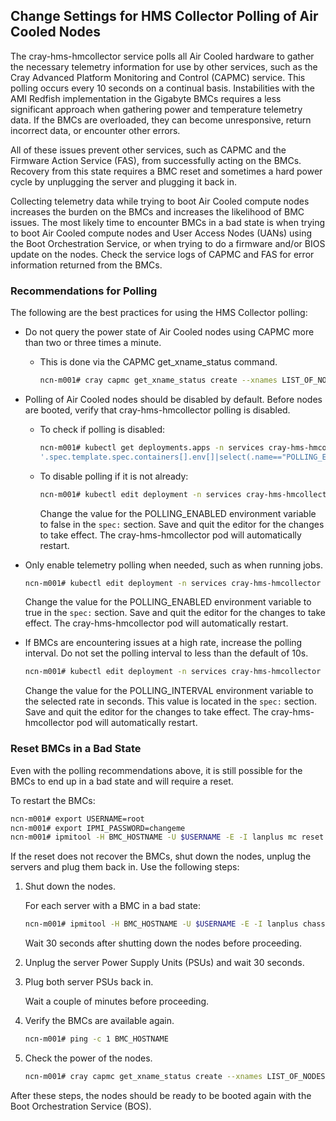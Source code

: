 ## Change Settings for HMS Collector Polling of Air Cooled Nodes

The cray-hms-hmcollector service polls all Air Cooled hardware to gather the necessary telemetry information for use by other services, such as the Cray Advanced Platform Monitoring and Control \(CAPMC\) service. This polling occurs every 10 seconds on a continual basis. Instabilities with the AMI Redfish implementation in the Gigabyte BMCs requires a less significant approach when gathering power and temperature telemetry data. If the BMCs are overloaded, they can become unresponsive, return incorrect data, or encounter other errors.

All of these issues prevent other services, such as CAPMC and the Firmware Action Service \(FAS\), from successfully acting on the BMCs. Recovery from this state requires a BMC reset and sometimes a hard power cycle by unplugging the server and plugging it back in.

Collecting telemetry data while trying to boot Air Cooled compute nodes increases the burden on the BMCs and increases the likelihood of BMC issues. The most likely time to encounter BMCs in a bad state is when trying to boot Air Cooled compute nodes and User Access Nodes \(UANs\) using the Boot Orchestration Service, or when trying to do a firmware and/or BIOS update on the nodes. Check the service logs of CAPMC and FAS for error information returned from the BMCs.

### Recommendations for Polling

The following are the best practices for using the HMS Collector polling:

-   Do not query the power state of Air Cooled nodes using CAPMC more than two or three times a minute.
    -   This is done via the CAPMC get\_xname\_status command.

        ```bash
        ncn-m001# cray capmc get_xname_status create --xnames LIST_OF_NODES
        ```

-   Polling of Air Cooled nodes should be disabled by default. Before nodes are booted, verify that cray-hms-hmcollector polling is disabled.
    -   To check if polling is disabled:

        ```bash
        ncn-m001# kubectl get deployments.apps -n services cray-hms-hmcollector -o json | jq \
        '.spec.template.spec.containers[].env[]|select(.name=="POLLING_ENABLED")'
        ```

    -   To disable polling if it is not already:

        ```bash
        ncn-m001# kubectl edit deployment -n services cray-hms-hmcollector
        ```

        Change the value for the POLLING\_ENABLED environment variable to false in the `spec:` section. Save and quit the editor for the changes to take effect. The cray-hms-hmcollector pod will automatically restart.

-   Only enable telemetry polling when needed, such as when running jobs.

    ```bash
    ncn-m001# kubectl edit deployment -n services cray-hms-hmcollector
    ```

    Change the value for the POLLING\_ENABLED environment variable to true in the `spec:` section. Save and quit the editor for the changes to take effect. The cray-hms-hmcollector pod will automatically restart.

-   If BMCs are encountering issues at a high rate, increase the polling interval. Do not set the polling interval to less than the default of 10s.

    ```bash
    ncn-m001# kubectl edit deployment -n services cray-hms-hmcollector
    ```

    Change the value for the POLLING\_INTERVAL environment variable to the selected rate in seconds. This value is located in the `spec:` section. Save and quit the editor for the changes to take effect. The cray-hms-hmcollector pod will automatically restart.


### Reset BMCs in a Bad State

Even with the polling recommendations above, it is still possible for the BMCs to end up in a bad state and will require a reset.

To restart the BMCs:

```bash
ncn-m001# export USERNAME=root
ncn-m001# export IPMI_PASSWORD=changeme
ncn-m001# ipmitool -H BMC_HOSTNAME -U $USERNAME -E -I lanplus mc reset cold
```

If the reset does not recover the BMCs, shut down the nodes, unplug the servers and plug them back in. Use the following steps:

1.  Shut down the nodes.

    For each server with a BMC in a bad state:

    ```bash
    ncn-m001# ipmitool -H BMC_HOSTNAME -U $USERNAME -E -I lanplus chassis power soft
    ```

    Wait 30 seconds after shutting down the nodes before proceeding.

2.  Unplug the server Power Supply Units \(PSUs\) and wait 30 seconds.

3.  Plug both server PSUs back in.

    Wait a couple of minutes before proceeding.

4.  Verify the BMCs are available again.

    ```bash
    ncn-m001# ping -c 1 BMC_HOSTNAME
    ```

5.  Check the power of the nodes.

    ```bash
    ncn-m001# cray capmc get_xname_status create --xnames LIST_OF_NODES
    ```

After these steps, the nodes should be ready to be booted again with the Boot Orchestration Service (BOS).




